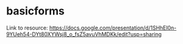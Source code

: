 # basicforms

Link to resource:
https://docs.google.com/presentation/d/1SHhEI0n-9YUeh54-DYt80XYWsj8_o_fsZ5avuVhMDKk/edit?usp=sharing